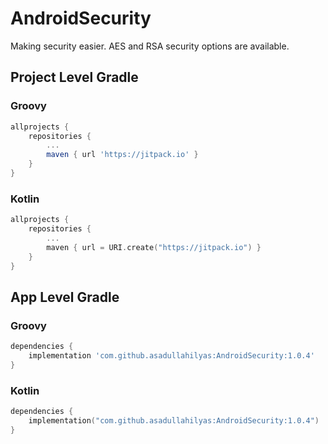 # AndroidSecurity
Making security easier. AES and RSA security options are available.
## Project Level Gradle

### Groovy
``` Groovy
allprojects {
    repositories {
        ...
        maven { url 'https://jitpack.io' }
    }
}
```

### Kotlin
``` Kotlin
allprojects {
    repositories {
        ...
        maven { url = URI.create("https://jitpack.io") }
    }
}
```

## App Level Gradle

### Groovy
``` Groovy
dependencies {
    implementation 'com.github.asadullahilyas:AndroidSecurity:1.0.4'
}
```

### Kotlin
``` Kotlin
dependencies {
    implementation("com.github.asadullahilyas:AndroidSecurity:1.0.4")
}
```
